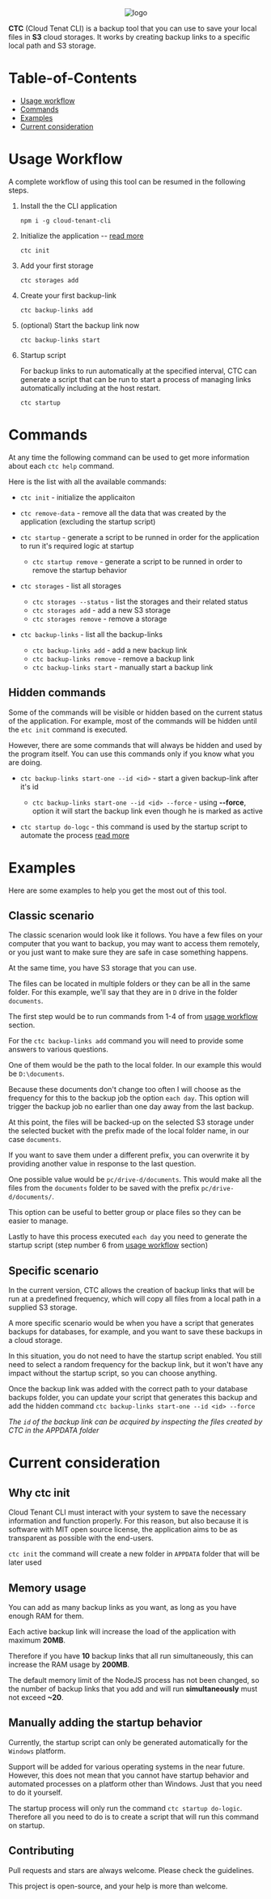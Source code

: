 <div style="text-align:center">
    <img src='https://github.com/CloudTenant/CloudTenant-CLI/raw/master/static/logo.png' alt='logo'>
</div>

**CTC** (Cloud Tenat CLI) is a backup tool that you can use to save your local files in **S3** cloud storages. It works by creating backup links to a specific local path and S3 storage.

# Table-of-Contents

- [Usage workflow](#usage-workflow)
- [Commands](#commands)
- [Examples](#examples)
- [Current consideration](#current-consideration)

# Usage Workflow

A complete workflow of using this tool can be resumed in the following steps.

1. Install the the CLI application

   `npm i -g cloud-tenant-cli`

2. Initialize the application -- [read more](#why-ctc-init)

   `ctc init`

3. Add your first storage

   `ctc storages add`

4. Create your first backup-link

   `ctc backup-links add`

5. (optional) Start the backup link now

   `ctc backup-links start`

6. Startup script

   For backup links to run automatically at the specified interval, CTC can generate a script that can be run to start a process of managing links automatically including at the host restart.

   `ctc startup`

# Commands

At any time the following command can be used to get more information about each `ctc help` command.

Here is the list with all the available commands:

- `ctc init` - initialize the applicaiton
- `ctc remove-data` - remove all the data that was created by the application (excluding the startup script)
- `ctc startup` - generate a script to be runned in order for the application to run it's required logic at startup

  - `ctc startup remove` - generate a script to be runned in order to remove the startup behavior

- `ctc storages` - list all storages

  - `ctc storages --status` - list the storages and their related status
  - `ctc storages add` - add a new S3 storage
  - `ctc storages remove` - remove a storage

- `ctc backup-links` - list all the backup-links

  - `ctc backup-links add` - add a new backup link
  - `ctc backup-links remove` - remove a backup link
  - `ctc backup-links start` - manually start a backup link

## Hidden commands

Some of the commands will be visible or hidden based on the current status of the application. For example, most of the commands will be hidden until the `etc init` command is executed.

However, there are some commands that will always be hidden and used by the program itself. You can use this commands only if you know what you are doing.

- `ctc backup-links start-one --id <id>` - start a given backup-link after it's id

  - `ctc backup-links start-one --id <id> --force` - using **--force**, option it will start the backup link even though he is marked as active

- `ctc startup do-logc` - this command is used by the startup script to automate the process [read more](#manually-adding-the-startup-behavior)

# Examples

Here are some examples to help you get the most out of this tool.

## Classic scenario

The classic scenarion would look like it follows.
You have a few files on your computer that you want to backup, you may want to access them remotely, or you just want to make sure they are safe in case something happens.

At the same time, you have S3 storage that you can use.

The files can be located in multiple folders or they can be all in the same folder. For this example, we'll say that they are in `D` drive in the folder `documents`.

The first step would be to run commands from 1-4 of from [usage workflow](#usage-workflow) section.

For the `ctc backup-links add` command you will need to provide some answers to various questions.

One of them would be the path to the local folder. In our example this would be `D:\documents`.

Because these documents don't change too often I will choose as the frequency for this to the backup job the option `each day`. This option will trigger the backup job no earlier than one day away from the last backup.

At this point, the files will be backed-up on the selected S3 storage under the selected bucket with the prefix made of the local folder name, in our case `documents`.

If you want to save them under a different prefix, you can overwrite it by providing another value in response to the last question.

One possible value would be `pc/drive-d/documents`. This would make all the files from the `documents` folder to be saved with the prefix `pc/drive-d/documents/`.

This option can be useful to better group or place files so they can be easier to manage.

Lastly to have this process executed `each day` you need to generate the startup script (step number 6 from [usage workflow](#usage-workflow) section)

## Specific scenario

In the current version, CTC allows the creation of backup links that will be run at a predefined frequency, which will copy all files from a local path in a supplied S3 storage.

A more specific scenario would be when you have a script that generates backups for databases, for example, and you want to save these backups in a cloud storage.

In this situation, you do not need to have the startup script enabled. You still need to select a random frequency for the backup link, but it won't have any impact without the startup script, so you can choose anything.

Once the backup link was added with the correct path to your database backups folder, you can update your script that generates this backup and add the hidden command `ctc backup-links start-one --id <id> --force`

_The `id` of the backup link can be acquired by inspecting the files created by CTC in the APPDATA folder_

# Current consideration

## Why ctc init

Cloud Tenant CLI must interact with your system to save the necessary information and function properly.
For this reason, but also because it is software with MIT open source license, the application aims to be as transparent as possible with the end-users.

`ctc init` the command will create a new folder in `APPDATA` folder that will be later used

## Memory usage

You can add as many backup links as you want, as long as you have enough RAM for them.

Each active backup link will increase the load of the application with maximum **20MB**.

Therefore if you have **10** backup links that all run simultaneously, this can increase the RAM usage by **200MB**.

The default memory limit of the NodeJS process has not been changed, so the number of backup links that you add and will run **simultaneously** must not exceed **~20**.

## Manually adding the startup behavior

Currently, the startup script can only be generated automatically for the `Windows` platform.

Support will be added for various operating systems in the near future. However, this does not mean that you cannot have startup behavior and automated processes on a platform other than Windows. Just that you need to do it yourself.

The startup process will only run the command `ctc startup do-logic`. Therefore all you need to do is to create a script that will run this command on startup.

## Contributing

Pull requests and stars are always welcome. Please check the guidelines.

This project is open-source, and your help is more than welcome.
